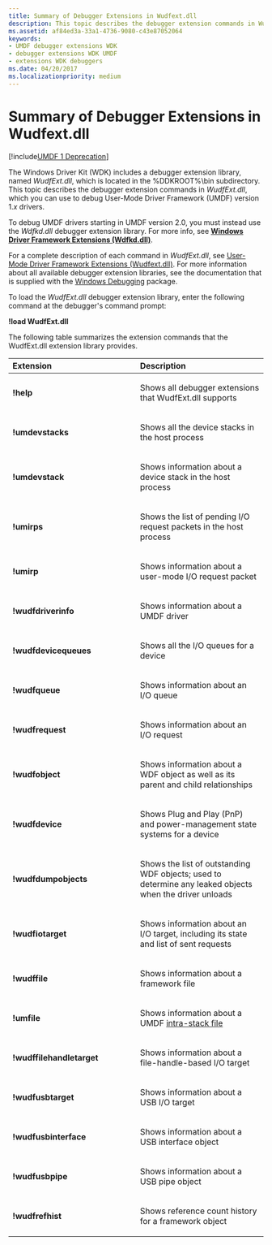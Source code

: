 ```yaml
---
title: Summary of Debugger Extensions in Wudfext.dll
description: This topic describes the debugger extension commands in WudfExt.dll, which you can use to debug certain User-Mode Driver Framework (UMDF) drivers.
ms.assetid: af84ed3a-33a1-4736-9080-c43e87052064
keywords:
- UMDF debugger extensions WDK
- debugger extensions WDK UMDF
- extensions WDK debuggers
ms.date: 04/20/2017
ms.localizationpriority: medium
---
```


# Summary of Debugger Extensions in Wudfext.dll


[!include[UMDF 1 Deprecation](../umdf-1-deprecation.md)]

The Windows Driver Kit (WDK) includes a debugger extension library, named *WudfExt.dll*, which is located in the %DDKROOT%\\bin subdirectory. This topic describes the debugger extension commands in *WudfExt.dll*, which you can use to debug User-Mode Driver Framework (UMDF) version 1.*x* drivers.

To debug UMDF drivers starting in UMDF version 2.0, you must instead use the *Wdfkd.dll* debugger extension library. For more info, see [**Windows Driver Framework Extensions (Wdfkd.dll)**](https://msdn.microsoft.com/library/windows/hardware/ff551876).

For a complete description of each command in *WudfExt.dll*, see [User-Mode Driver Framework Extensions (Wudfext.dll)](https://msdn.microsoft.com/library/windows/hardware/ff560030). For more information about all available debugger extension libraries, see the documentation that is supplied with the [Windows Debugging](https://msdn.microsoft.com/library/windows/hardware/ff551063) package.

To load the *WudfExt.dll* debugger extension library, enter the following command at the debugger's command prompt:

**!load WudfExt.dll**

The following table summarizes the extension commands that the WudfExt.dll extension library provides.

<table>
<colgroup>
<col width="50%" />
<col width="50%" />
</colgroup>
<thead>
<tr class="header">
<th align="left">Extension</th>
<th align="left">Description</th>
</tr>
</thead>
<tbody>
<tr class="odd">
<td align="left"><p><strong>!help</strong></p></td>
<td align="left"><p>Shows all debugger extensions that WudfExt.dll supports</p></td>
</tr>
<tr class="even">
<td align="left"><p><strong>!umdevstacks</strong></p></td>
<td align="left"><p>Shows all the device stacks in the host process</p></td>
</tr>
<tr class="odd">
<td align="left"><p><strong>!umdevstack</strong></p></td>
<td align="left"><p>Shows information about a device stack in the host process</p></td>
</tr>
<tr class="even">
<td align="left"><p><strong>!umirps</strong></p></td>
<td align="left"><p>Shows the list of pending I/O request packets in the host process</p></td>
</tr>
<tr class="odd">
<td align="left"><p><strong>!umirp</strong></p></td>
<td align="left"><p>Shows information about a user-mode I/O request packet</p></td>
</tr>
<tr class="even">
<td align="left"><p><strong>!wudfdriverinfo</strong></p></td>
<td align="left"><p>Shows information about a UMDF driver</p></td>
</tr>
<tr class="odd">
<td align="left"><p><strong>!wudfdevicequeues</strong></p></td>
<td align="left"><p>Shows all the I/O queues for a device</p></td>
</tr>
<tr class="even">
<td align="left"><p><strong>!wudfqueue</strong></p></td>
<td align="left"><p>Shows information about an I/O queue</p></td>
</tr>
<tr class="odd">
<td align="left"><p><strong>!wudfrequest</strong></p></td>
<td align="left"><p>Shows information about an I/O request</p></td>
</tr>
<tr class="even">
<td align="left"><p><strong>!wudfobject</strong></p></td>
<td align="left"><p>Shows information about a WDF object as well as its parent and child relationships</p></td>
</tr>
<tr class="odd">
<td align="left"><p><strong>!wudfdevice</strong></p></td>
<td align="left"><p>Shows Plug and Play (PnP) and power-management state systems for a device</p></td>
</tr>
<tr class="even">
<td align="left"><p><strong>!wudfdumpobjects</strong></p></td>
<td align="left"><p>Shows the list of outstanding WDF objects; used to determine any leaked objects when the driver unloads</p></td>
</tr>
<tr class="odd">
<td align="left"><p><strong>!wudfiotarget</strong></p></td>
<td align="left"><p>Shows information about an I/O target, including its state and list of sent requests</p></td>
</tr>
<tr class="even">
<td align="left"><p><strong>!wudffile</strong></p></td>
<td align="left"><p>Shows information about a framework file</p></td>
</tr>
<tr class="odd">
<td align="left"><p><strong>!umfile</strong></p></td>
<td align="left"><p>Shows information about a UMDF <a href="creating-a-file-object-to-handle-i-o.md" data-raw-source="[intra-stack file](creating-a-file-object-to-handle-i-o.md)">intra-stack file</a></p></td>
</tr>
<tr class="even">
<td align="left"><p><strong>!wudffilehandletarget</strong></p></td>
<td align="left"><p>Shows information about a file-handle-based I/O target</p></td>
</tr>
<tr class="odd">
<td align="left"><p><strong>!wudfusbtarget</strong></p></td>
<td align="left"><p>Shows information about a USB I/O target</p></td>
</tr>
<tr class="even">
<td align="left"><p><strong>!wudfusbinterface</strong></p></td>
<td align="left"><p>Shows information about a USB interface object</p></td>
</tr>
<tr class="odd">
<td align="left"><p><strong>!wudfusbpipe</strong></p></td>
<td align="left"><p>Shows information about a USB pipe object</p></td>
</tr>
<tr class="even">
<td align="left"><p><strong>!wudfrefhist</strong></p></td>
<td align="left"><p>Shows reference count history for a framework object</p></td>
</tr>
</tbody>
</table>

 

 

 





